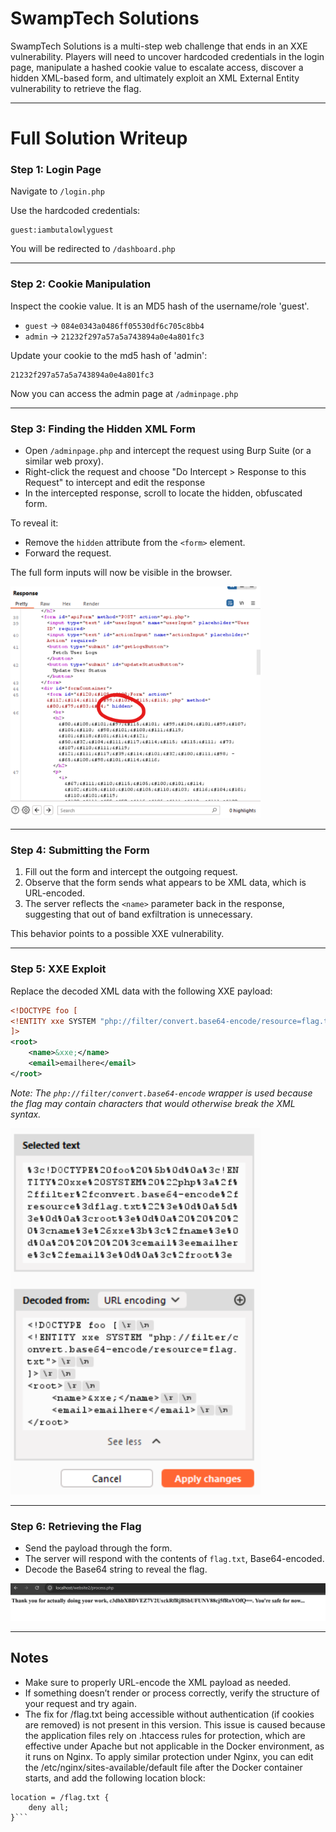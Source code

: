 # SwampTech Solutions

SwampTech Solutions is a multi-step web challenge that ends in an XXE vulnerability. Players will need to uncover hardcoded credentials in the login page, manipulate a hashed cookie value to escalate access, discover a hidden XML-based form, and ultimately exploit an XML External Entity vulnerability to retrieve the flag.

---

# Full Solution Writeup

### Step 1: Login Page

Navigate to ```/login.php```

Use the hardcoded credentials:

```
guest:iambutalowlyguest
```

You will be redirected to ```/dashboard.php```

---

### Step 2: Cookie Manipulation

Inspect the cookie value. It is an MD5 hash of the username/role 'guest'.

- `guest` → `084e0343a0486ff05530df6c705c8bb4`
- `admin` → `21232f297a57a5a743894a0e4a801fc3`

Update your cookie to the md5 hash of 'admin':

```
21232f297a57a5a743894a0e4a801fc3
```

Now you can access the admin page at ```/adminpage.php```

---

### Step 3: Finding the Hidden XML Form

- Open `/adminpage.php` and intercept the request using Burp Suite (or a similar web proxy).
- Right-click the request and choose "Do Intercept > Response to this Request" to intercept and edit the response
- In the intercepted response, scroll to locate the hidden, obfuscated form.

To reveal it:

- Remove the `hidden` attribute from the `<form>` element.
- Forward the request.

The full form inputs will now be visible in the browser.

<img src="images/Screenshot1.png" width="400" />

---

### Step 4: Submitting the Form

1. Fill out the form and intercept the outgoing request.
2. Observe that the form sends what appears to be XML data, which is URL-encoded.
3. The server reflects the `<name>` parameter back in the response, suggesting that out of band exfiltration is unnecessary.

This behavior points to a possible XXE vulnerability.

---

### Step 5: XXE Exploit

Replace the decoded XML data with the following XXE payload:

```xml
<!DOCTYPE foo [
<!ENTITY xxe SYSTEM "php://filter/convert.base64-encode/resource=flag.txt">
]>
<root>
    <name>&xxe;</name>
    <email>emailhere</email>
</root>
```

*Note: The `php://filter/convert.base64-encode` wrapper is used because the flag may contain characters that would otherwise break the XML syntax.*

<img src="images/Screenshot2.png" width="400" />

---

### Step 6: Retrieving the Flag

- Send the payload through the form.
- The server will respond with the contents of `flag.txt`, Base64-encoded.
- Decode the Base64 string to reveal the flag.

<img src="images/Screenshot3.png" width="700" />

---

## Notes

- Make sure to properly URL-encode the XML payload as needed.
- If something doesn’t render or process correctly, verify the structure of your request and try again.
- The fix for /flag.txt being accessible without authentication (if cookies are removed) is not present in this version. This issue is caused because the application files rely on .htaccess rules for protection, which are effective under Apache but not applicable in the Docker environment, as it runs on Nginx. To apply similar protection under Nginx, you can edit the /etc/nginx/sites-available/default file after the Docker container starts, and add the following location block:
```
location = /flag.txt {
    deny all;
}```
